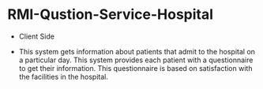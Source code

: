# RMI-Qustion-Service-Hospital

* Client Side

* This system gets information about patients that admit to the hospital on a particular day. This system provides each patient with a questionnaire to get their information. 
This questionnaire is based on satisfaction with the facilities in the hospital.

